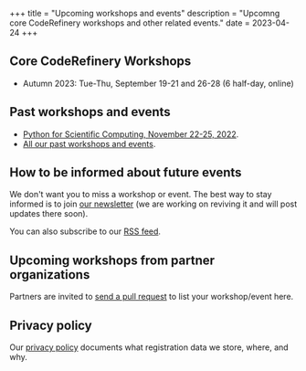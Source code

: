 +++
title = "Upcoming workshops and events"
description = "Upcomng core CodeRefinery workshops and other related events."
date = 2023-04-24
+++

## Core CodeRefinery Workshops

<!-- If you edit this section, also update the date on top of this page. This
is important for RSS feed. -->

- Autumn 2023: Tue-Thu, September 19-21 and 26-28 (6 half-day, online)


## Past workshops and events

- [Python for Scientific Computing, November 22-25,
  2022](https://scicomp.aalto.fi/training/scip/python-for-scicomp-2022/).
- [All our past workshops and events](@/workshops/past.md).


## How to be informed about future events

We don't want you to miss a workshop or event. The best
way to stay informed is to join [our newsletter](https://tinyletter.com/coderefinery)
(we are working on reviving it and will post updates there soon).

You can also subscribe to our [RSS feed](/atom.xml).


## Upcoming workshops from partner organizations

Partners are invited to [send a pull
request](https://github.com/coderefinery/coderefinery.org/edit/main/content/workshops/upcoming.md)
to list your workshop/event here.


## Privacy policy

Our [privacy policy](/privacy-policy/)
documents what registration data we store, where, and why.
